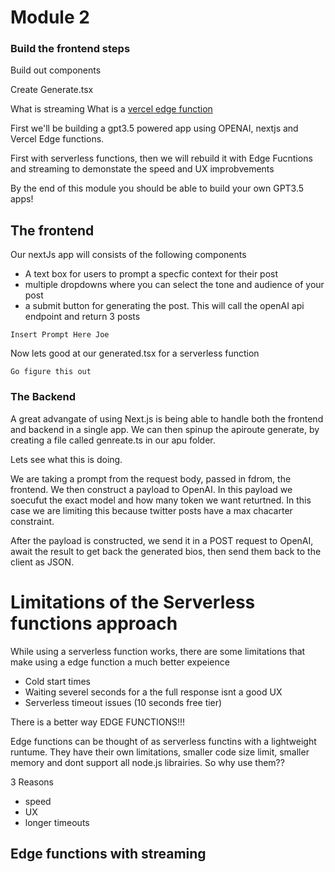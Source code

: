 # Module 2


### Build the frontend steps

Build out components




Create Generate.tsx

What is streaming
What is a [vercel edge function](https://vercel.com/features/edge-functions)

First we'll be building a gpt3.5 powered app using OPENAI, nextjs and Vercel Edge functions.

First with serverless functions, then we will rebuild it with Edge Fucntions and streaming to demonstate the speed and UX improbvements

By the end of this module you should be able to build your own GPT3.5 apps!

## The frontend 

Our nextJs app will consists of the following components

- A text box for users to prompt a specfic context for their post
- multiple dropdowns where you can select the tone and audience of your post
- a submit button for generating the post. This will call the openAI api endpoint and return 3 posts

```
Insert Prompt Here Joe
```

Now lets good at our generated.tsx for a serverless function

```
Go figure this out
```



### The Backend

A great advangate of using Next.js is being able to handle both the frontend and backend in a single app. We can then spinup the apiroute generate, by creating a file called genreate.ts in our apu folder.

Lets see what this is doing.

We are taking a prompt from the request body, passed in fdrom, the frontend. We then construct a payload to OpenAI. In this payload we soecufut the exact model and how many token we want returtned. In this case we are limiting this because twitter posts have a max chacarter constraint.

After the payload is constructed, we send it in a POST request to OpenAI, await the result to get back the generated bios, then send them back to the client as JSON.


# Limitations of the Serverless functions approach
While using a serverless function works, there are some limitations that make using a edge function a much better expeience

- Cold start times
- Waiting severel seconds for a the full response isnt a good UX
- Serverless timeout issues (10 seconds free tier)

There is a better way EDGE FUNCTIONS!!!

Edge functions can be thought of as serverless functins with a lightweight runtume. They have their own limitations, smaller code size limit, smaller memory and dont support all node.js librairies. So why use them??

3 Reasons
- speed
- UX
- longer timeouts

## Edge functions with streaming

